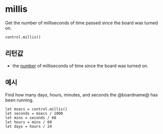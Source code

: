 # millis

Get the number of milliseconds of time passed since the board was turned on.

```sig
control.millis()
```

## 리턴값

* the [number](/types/number) of milliseconds of time since the board was turned on.

## 예시

Find how many days, hours, minutes, and seconds the @boardname@ has been running.

```blocks
let msecs = control.millis()
let seconds = msecs / 1000
let mins = seconds / 60
let hours = mins / 60
let days = hours / 24
```